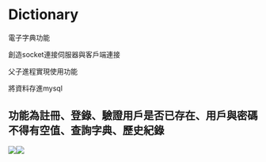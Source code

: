 # Dictionary
電子字典功能

創造socket連接伺服器與客戶端連接

父子進程實現使用功能

將資料存進mysql

功能為註冊、登錄、驗證用戶是否已存在、用戶與密碼不得有空值、查詢字典、歷史紀錄
--------------------------------

<img src='https://github.com/huihuiman/Dictionary/blob/master/dict%E5%9C%96%E7%89%87/dict1.jpg'><img src='https://github.com/huihuiman/Dictionary/blob/master/dict%E5%9C%96%E7%89%87/dict2.jpg'>
